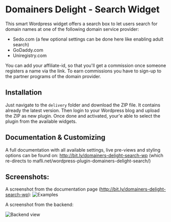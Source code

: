 # Domainers Delight - Search Widget
This smart Wordpress widget offers a search box to let users search for domain names at one of the following domain service provider:
* Sedo.com (a few optional settings can be done here like enabling adult search)
* GoDaddy.com
* Uniregistry.com

You can add your affiliate-id, so that you'll get a commission once someone registers a name via the link. To earn commissions
you have to sign-up to the partner programs of the domain provider.

## Installation
Just navigate to the ```delivery``` folder and download the ZIP file. It contains already the latest version. Then login to your Wordpress blog and upload the ZIP as new plugin. Once done and activated, your'e able to select the plugin from the available widgets.

## Documentation & Customizing
A full documentation with all available settings, live pre-views and styling options can be found on: http://bit.ly/domainers-delight-search-wp (which re-directs to mafli.net/wordpress-plugin-domainers-delight-search/)

## Screenshots:
A screenshot from the documentation page (http://bit.ly/domainers-delight-search-wp):
![Examples](https://user-images.githubusercontent.com/35771024/35507050-c4c40df8-04eb-11e8-9768-32f517b26293.JPG)

A screenshot from the backend:

![Backend view](https://user-images.githubusercontent.com/35771024/35507075-d4dba3b8-04eb-11e8-8abe-ba7910c95f33.JPG)

